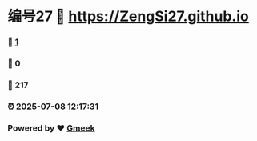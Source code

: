 # 编号27 :link: https://ZengSi27.github.io 
### :page_facing_up: [1](https://ZengSi27.github.io/tag.html) 
### :speech_balloon: 0 
### :hibiscus: 217 
### :alarm_clock: 2025-07-08 12:17:31 
### Powered by :heart: [Gmeek](https://github.com/Meekdai/Gmeek)
